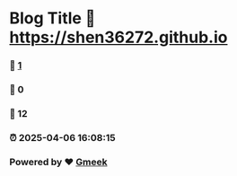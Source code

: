 # Blog Title :link: https://shen36272.github.io 
### :page_facing_up: [1](https://shen36272.github.io/tag.html) 
### :speech_balloon: 0 
### :hibiscus: 12 
### :alarm_clock: 2025-04-06 16:08:15 
### Powered by :heart: [Gmeek](https://github.com/Meekdai/Gmeek)
